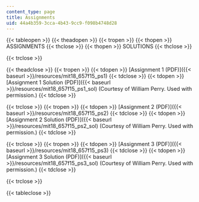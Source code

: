 ```yaml
---
content_type: page
title: Assignments
uid: 44a4b359-3cca-4b43-9cc9-f098b4748d28
---
```


{{< tableopen >}}
{{< theadopen >}}
{{< tropen >}}
{{< thopen >}}
ASSIGNMENTS
{{< thclose >}}
{{< thopen >}}
SOLUTIONS
{{< thclose >}}

{{< trclose >}}

{{< theadclose >}}
{{< tropen >}}
{{< tdopen >}}
[Assignment 1 (PDF)]({{< baseurl >}}/resources/mit18_657f15_ps1)
{{< tdclose >}}
{{< tdopen >}}
[Assignment 1 Solution (PDF)]({{< baseurl >}}/resources/mit18_657f15_ps1_sol) (Courtesy of William Perry. Used with permission.)
{{< tdclose >}}

{{< trclose >}}
{{< tropen >}}
{{< tdopen >}}
[Assignment 2 (PDF)]({{< baseurl >}}/resources/mit18_657f15_ps2)
{{< tdclose >}}
{{< tdopen >}}
[Assignment 2 Solution (PDF)]({{< baseurl >}}/resources/mit18_657f15_ps2_sol) (Courtesy of William Perry. Used with permission.)
{{< tdclose >}}

{{< trclose >}}
{{< tropen >}}
{{< tdopen >}}
[Assignment 3 (PDF)]({{< baseurl >}}/resources/mit18_657f15_ps3)
{{< tdclose >}}
{{< tdopen >}}
[Assignment 3 Solution (PDF)]({{< baseurl >}}/resources/mit18_657f15_ps3_sol) (Courtesy of William Perry. Used with permission.)
{{< tdclose >}}

{{< trclose >}}

{{< tableclose >}}
